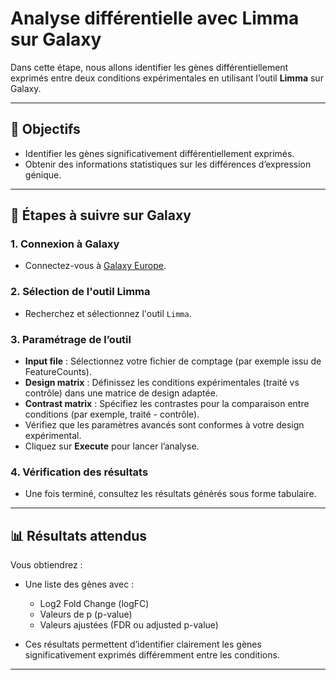 # Analyse différentielle avec Limma sur Galaxy

Dans cette étape, nous allons identifier les gènes différentiellement exprimés entre deux conditions expérimentales en utilisant l’outil **Limma** sur Galaxy.

---

## 🎯 Objectifs

* Identifier les gènes significativement différentiellement exprimés.
* Obtenir des informations statistiques sur les différences d’expression génique.

---

## 🚀 Étapes à suivre sur Galaxy

### 1. Connexion à Galaxy

* Connectez-vous à [Galaxy Europe](https://usegalaxy.eu).

### 2. Sélection de l'outil Limma

* Recherchez et sélectionnez l'outil `Limma`.

### 3. Paramétrage de l’outil

* **Input file** : Sélectionnez votre fichier de comptage (par exemple issu de FeatureCounts).
* **Design matrix** : Définissez les conditions expérimentales (traité vs contrôle) dans une matrice de design adaptée.
* **Contrast matrix** : Spécifiez les contrastes pour la comparaison entre conditions (par exemple, traité - contrôle).
* Vérifiez que les paramètres avancés sont conformes à votre design expérimental.
* Cliquez sur **Execute** pour lancer l’analyse.

### 4. Vérification des résultats

* Une fois terminé, consultez les résultats générés sous forme tabulaire.

---

## 📊 Résultats attendus

Vous obtiendrez :

* Une liste des gènes avec :

  * Log2 Fold Change (logFC)
  * Valeurs de p (p-value)
  * Valeurs ajustées (FDR ou adjusted p-value)
* Ces résultats permettent d’identifier clairement les gènes significativement exprimés différemment entre les conditions.

---
